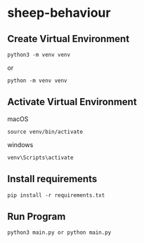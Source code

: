 # sheep-behaviour

## Create Virtual Environment

```
python3 -m venv venv
```

or

```
python -m venv venv
```

## Activate Virtual Environment

macOS

```
source venv/bin/activate
```

windows

```
venv\Scripts\activate
```

## Install requirements

```
pip install -r requirements.txt
```

## Run Program

```
python3 main.py or python main.py
```